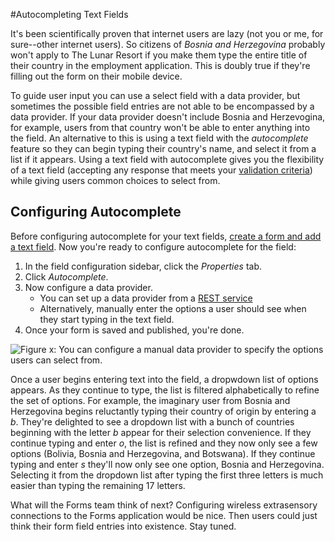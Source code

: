 #Autocompleting Text Fields

It's been scientifically proven that internet users are lazy (not you or me, for
sure--other internet users). So citizens of *Bosnia and Herzegovina* probably
won't apply to The Lunar Resort if you make them type the entire title of their
country in the employment application. This is doubly true if they're filling
out the form on their mobile device. 

To guide user input you can use a select field with a data provider, but
sometimes the possible field entries are not able to be encompassed by a data
provider. If your data provider doesn't include Bosnia and Herzevogina, for
example, users from that country won't be able to enter anything into the field.
An alternative to this is using a text field with the *autocomplete* feature so
they can begin typing their country's name, and select it from a list if it
appears. Using a text field with autocomplete gives you the flexibility of a
text field (accepting any response that meets your [validation
criteria](/discover/portal/-/knowledge_base/7-0/creating-advanced-forms#validating-text-fields))
while giving users common choices to select from.

## Configuring Autocomplete

Before configuring autocomplete for your text fields, [create a form and add a
text field](/discover/portal/-/knowledge_base/7-0/basic-forms). Now you're ready
to configure autocomplete for the field:

1. In the field configuration sidebar, click the *Properties* tab.
2. Click *Autocomplete*.
3. Now configure a data provider.
    -  You can set up a data provider from a [REST service](/discover/portal/-/knowledge_base/7-0/creating-advanced-forms#populating-select-fields-with-rest-data-providers)
    -  Alternatively, manually enter the options a user should see when they
        start typing in the text field.
4. Once your form is saved and published, you're done.

![Figure x: You can configure a manual data provider to specify the options
users can select from.](../../../images/forms-manual-data-provider.png)

Once a user begins entering text into the field, a dropwdown list of options
appears. As they continue to type, the list is filtered alphabetically to refine
the set of options. For example, the imaginary user from Bosnia and Herzegovina
begins reluctantly typing their country of origin by entering a *b*. They're
delighted to see a dropdown list with a bunch of countries beginning with the
letter *b* appear for their selection convenience. If they continue typing and
enter *o*, the list is refined and they now only see a few options (Bolivia,
Bosnia and Herzegovina, and Botswana). If they continue typing and enter *s*
they'll now only see one option, Bosnia and Herzegovina. Selecting it from the
dropdown list after typing the first three letters is much easier than typing
the remaining 17 letters.

What will the Forms team think of next? Configuring wireless extrasensory
connections to the Forms application would be nice. Then users could just think
their form field entries into existence. Stay tuned.

